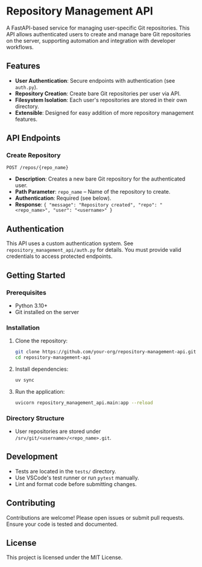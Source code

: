 # Repository Management API

A FastAPI-based service for managing user-specific Git repositories. This API allows authenticated users to create and manage bare Git repositories on the server, supporting automation and integration with developer workflows.

## Features

- **User Authentication**: Secure endpoints with authentication (see `auth.py`).
- **Repository Creation**: Create bare Git repositories per user via API.
- **Filesystem Isolation**: Each user's repositories are stored in their own directory.
- **Extensible**: Designed for easy addition of more repository management features.

## API Endpoints

### Create Repository

```
POST /repos/{repo_name}
```

- **Description**: Creates a new bare Git repository for the authenticated user.
- **Path Parameter**: `repo_name` – Name of the repository to create.
- **Authentication**: Required (see below).
- **Response**: `{ "message": "Repository created", "repo": "<repo_name>", "user": "<username>" }`

## Authentication

This API uses a custom authentication system. See `repository_management_api/auth.py` for details. You must provide valid credentials to access protected endpoints.

## Getting Started

### Prerequisites
- Python 3.10+
- Git installed on the server

### Installation

1. Clone the repository:
   ```sh
   git clone https://github.com/your-org/repository-management-api.git
   cd repository-management-api
   ```
2. Install dependencies:
   ```sh
   uv sync
   ```
3. Run the application:
   ```sh
   uvicorn repository_management_api.main:app --reload
   ```

### Directory Structure
- User repositories are stored under `/srv/git/<username>/<repo_name>.git`.

## Development

- Tests are located in the `tests/` directory.
- Use VSCode's test runner or run `pytest` manually.
- Lint and format code before submitting changes.

## Contributing

Contributions are welcome! Please open issues or submit pull requests. Ensure your code is tested and documented.

## License

This project is licensed under the MIT License.
